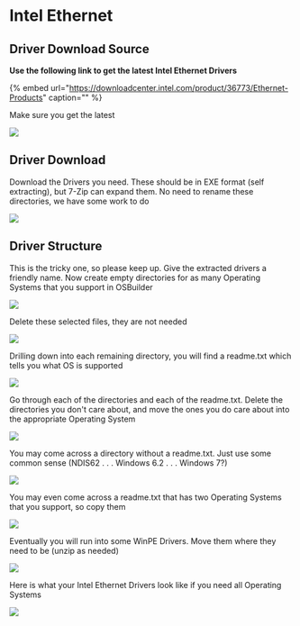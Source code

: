 # Intel Ethernet

## Driver Download Source

**Use the following link to get the latest Intel Ethernet Drivers**

{% embed url="https://downloadcenter.intel.com/product/36773/Ethernet-Products" caption="" %}

Make sure you get the latest

![](../../../.gitbook/assets/image%20%2814%29.png)

## Driver Download

Download the Drivers you need. These should be in EXE format \(self extracting\), but 7-Zip can expand them. No need to rename these directories, we have some work to do

![](../../../.gitbook/assets/image%20%2815%29.png)

## Driver Structure

This is the tricky one, so please keep up. Give the extracted drivers a friendly name. Now create empty directories for as many Operating Systems that you support in OSBuilder

![](../../../.gitbook/assets/image%20%28121%29.png)

Delete these selected files, they are not needed

![](../../../.gitbook/assets/image%20%28167%29.png)

Drilling down into each remaining directory, you will find a readme.txt which tells you what OS is supported

![](../../../.gitbook/assets/image%20%28181%29.png)

Go through each of the directories and each of the readme.txt. Delete the directories you don't care about, and move the ones you do care about into the appropriate Operating System

![](../../../.gitbook/assets/image%20%28113%29.png)

You may come across a directory without a readme.txt. Just use some common sense \(NDIS62 . . . Windows 6.2 . . . Windows 7?\)

![](../../../.gitbook/assets/image%20%2830%29.png)

You may even come across a readme.txt that has two Operating Systems that you support, so copy them

![](../../../.gitbook/assets/image%20%28338%29.png)

Eventually you will run into some WinPE Drivers. Move them where they need to be \(unzip as needed\)

![](../../../.gitbook/assets/image%20%28309%29.png)

Here is what your Intel Ethernet Drivers look like if you need all Operating Systems

![](../../../.gitbook/assets/image%20%2883%29.png)

